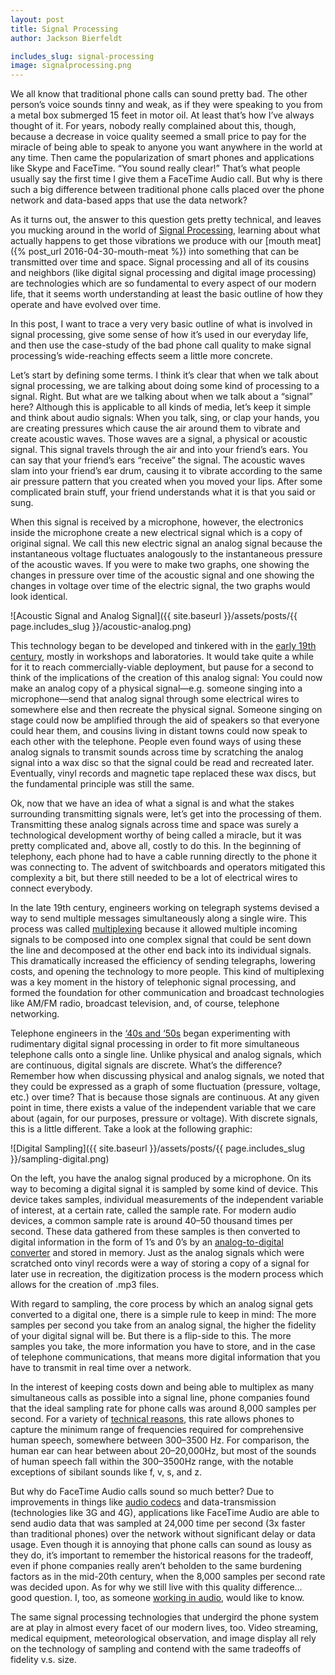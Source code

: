 ```yaml
---
layout: post
title: Signal Processing
author: Jackson Bierfeldt

includes_slug: signal-processing
image: signalprocessing.png
---
```


We all know that traditional phone calls can sound pretty bad. The other person’s voice sounds tinny and weak, as if they were speaking to you from a metal box submerged 15 feet in motor oil. At least that’s how I’ve always thought of it. For years, nobody really complained about this, though, because a decrease in voice quality seemed a small price to pay for the miracle of being able to speak to anyone you want anywhere in the world at any time. Then came the popularization of smart phones and applications like Skype and FaceTime. “You sound really clear!” That’s what people usually say the first time I give them a FaceTime Audio call. But why is there such a big difference between traditional phone calls placed over the phone network and data-based apps that use the data network?

As it turns out, the answer to this question gets pretty technical, and leaves you mucking around in the world of [Signal Processing](https://en.wikipedia.org/wiki/Signal_processing), learning about what actually happens to get those vibrations we produce with our [mouth meat]({% post_url 2016-04-30-mouth-meat %}) into something that can be transmitted over time and space. Signal processing and all of its cousins and neighbors (like digital signal processing and digital image processing) are technologies which are so fundamental to every aspect of our modern life, that it seems worth understanding at least the basic outline of how they operate and have evolved over time.

In this post, I want to trace a very very basic outline of what is involved in signal processing, give some sense of how it’s used in our everyday life, and then use the case-study of the bad phone call quality to make signal processing’s wide-reaching effects seem a little more concrete.

Let’s start by defining some terms. I think it’s clear that when we talk about signal processing, we are talking about doing some kind of processing to a signal. Right. But what are we talking about when we talk about a “signal” here? Although this is applicable to all kinds of media, let’s keep it simple and think about audio signals: When you talk, sing, or clap your hands, you are creating pressures which cause the air around them to vibrate and create acoustic waves. Those waves are a signal, a physical or acoustic signal. This signal travels through the air and into your friend’s ears. You can say that your friend’s ears “receive” the signal. The acoustic waves slam into your friend’s ear drum, causing it to vibrate according to the same air pressure pattern that you created when you moved your lips. After some complicated brain stuff, your friend understands what it is that you said or sung.

When this signal is received by a microphone, however, the electronics inside the microphone create a new electrical signal which is a copy of original signal. We call this new electric signal an analog signal because the instantaneous voltage fluctuates analogously to the instantaneous pressure of the acoustic waves. If you were to make two graphs, one showing the changes in pressure over time of the acoustic signal and one showing the changes in voltage over time of the electric signal, the two graphs would look identical.

![Acoustic Signal and Analog Signal]({{ site.baseurl }}/assets/posts/{{ page.includes_slug }}/acoustic-analog.png)

This technology began to be developed and tinkered with in the [early 19th century](https://www.thoughtco.com/history-of-microphones-1992144), mostly in workshops and laboratories. It would take quite a while for it to reach commercially-viable deployment, but pause for a second to think of the implications of the creation of this analog signal: You could now make an analog copy of a physical signal—e.g. someone singing into a microphone—send that analog signal through some electrical wires to somewhere else and then recreate the physical signal. Someone singing on stage could now be amplified through the aid of speakers so that everyone could hear them, and cousins living in distant towns could now speak to each other with the telephone. People even found ways of using these analog signals to transmit sounds across time by scratching the analog signal into a wax disc so that the signal could be read and recreated later. Eventually, vinyl records and magnetic tape replaced these wax discs, but the fundamental principle was still the same.

Ok, now that we have an idea of what a signal is and what the stakes surrounding transmitting signals were, let’s get into the processing of them. Transmitting these analog signals across time and space was surely a technological development worthy of being called a miracle, but it was pretty complicated and, above all, costly to do this. In the beginning of telephony, each phone had to have a cable running directly to the phone it was connecting to. The advent of switchboards and operators mitigated this complexity a bit, but there still needed to be a lot of electrical wires to connect everybody.

In the late 19th century, engineers working on telegraph systems devised a way to send multiple messages simultaneously along a single wire. This process was called [multiplexing](https://sites.google.com/site/mdprcp/multiplexinghistory) because it allowed multiple incoming signals to be composed into one complex signal that could be sent down the line and decomposed at the other end back into its individual signals. This dramatically increased the efficiency of sending telegraphs, lowering costs, and opening the technology to more people. This kind of multiplexing was a key moment in the history of telephonic signal processing, and formed the foundation for other communication and broadcast technologies like AM/FM radio, broadcast television, and, of course, telephone networking.

Telephone engineers in the [‘40s and ‘50s](http://signalprocessingsociety.org/uploads/history/history.pdf) began experimenting with rudimentary digital signal processing in order to fit more simultaneous telephone calls onto a single line. Unlike physical and analog signals, which are continuous, digital signals are discrete. What’s the difference? Remember how when discussing physical and analog signals, we noted that they could be expressed as a graph of some fluctuation (pressure, voltage, etc.) over time? That is because those signals are continuous. At any given point in time, there exists a value of the independent variable that we care about (again, for our purposes, pressure or voltage). With discrete signals, this is a little different. Take a look at the following graphic:

![Digital Sampling]({{ site.baseurl }}/assets/posts/{{ page.includes_slug }}/sampling-digital.png)


On the left, you have the analog signal produced by a microphone. On its way to becoming a digital signal it is sampled by some kind of device. This device takes samples, individual measurements of the independent variable of interest, at a certain rate, called the sample rate. For modern audio devices, a common sample rate is around 40–50 thousand times per second. These data gathered from these samples is then converted to digital information in the form of 1’s and 0’s by an [analog-to-digital converter](https://en.wikipedia.org/wiki/Analog-to-digital_converter) and stored in memory. Just as the analog signals which were scratched onto vinyl records were a way of storing a copy of a signal for later use in recreation, the digitization process is the modern process which allows for the creation of .mp3 files.

With regard to sampling, the core process by which an analog signal gets converted to a digital one, there is a simple rule to keep in mind: The more samples per second you take from an analog signal, the higher the fidelity of your digital signal will be. But there is a flip-side to this. The more samples you take, the more information you have to store, and in the case of telephone communications, that means more digital information that you have to transmit in real time over a network.

In the interest of keeping costs down and being able to multiplex as many simultaneous calls as possible into a signal line, phone companies found that the ideal sampling rate for phone calls was around 8,000 samples per second. For a variety of [technical reasons](https://en.wikipedia.org/wiki/Nyquist%E2%80%93Shannon_sampling_theorem), this rate allows phones to capture the minimum range of frequencies required for comprehensive human speech, somewhere between 300–3500 Hz. For comparison, the human ear can hear between about 20–20,000Hz, but most of the sounds of human speech fall within the 300–3500Hz range, with the notable exceptions of sibilant sounds like f, v, s, and z.

But why do FaceTime Audio calls sound so much better? Due to improvements in things like [audio codecs](https://www.kirkville.com/aac-apples-preferred-audio-codec-2/) and data-transmission (technologies like 3G and 4G), applications like FaceTime Audio are able to send audio data that was sampled at 24,000 time per second (3x faster than traditional phones) over the network without significant delay or data usage. Even though it is annoying that phone calls can sound as lousy as they do, it’s important to remember the historical reasons for the tradeoff, even if phone companies really aren’t beholden to the same burdening factors as in the mid-20th century, when the 8,000 samples per second rate was decided upon. As for why we still live with this quality difference… good question. I, too, as someone [working in audio](http://bierfeldtaudio.com), would like to know.

The same signal processing technologies that undergird the phone system are at play in almost every facet of our modern lives, too. Video streaming, medical equipment, meteorological observation, and image display all rely on the technology of sampling and contend with the same tradeoffs of fidelity v.s. size.
